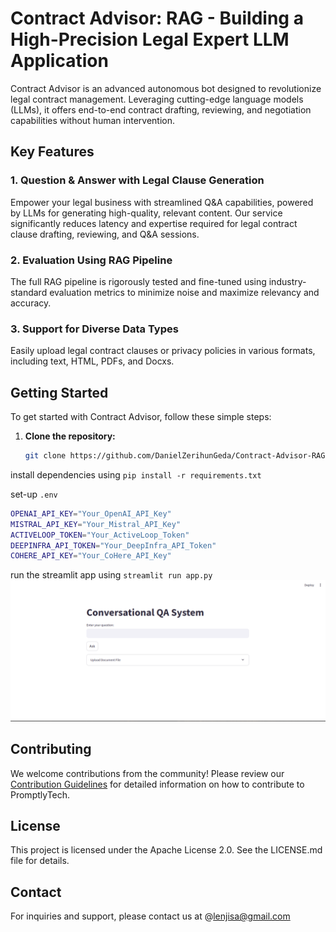 # Contract Advisor: RAG - Building a High-Precision Legal Expert LLM Application

Contract Advisor is an advanced autonomous bot designed to revolutionize legal contract management. Leveraging cutting-edge language models (LLMs), it offers end-to-end contract drafting, reviewing, and negotiation capabilities without human intervention.

## Key Features

### 1. Question & Answer with Legal Clause Generation

Empower your legal business with streamlined Q&A capabilities, powered by LLMs for generating high-quality, relevant content. Our service significantly reduces latency and expertise required for legal contract clause drafting, reviewing, and Q&A sessions.

### 2. Evaluation Using RAG Pipeline

The full RAG pipeline is rigorously tested and fine-tuned using industry-standard evaluation metrics to minimize noise and maximize relevancy and accuracy.

### 3. Support for Diverse Data Types

Easily upload legal contract clauses or privacy policies in various formats, including text, HTML, PDFs, and Docxs.

## Getting Started

To get started with Contract Advisor, follow these simple steps:

1. **Clone the repository:**
   ```bash
   git clone https://github.com/DanielZerihunGeda/Contract-Advisor-RAG-Towards-Building-A-High-Precision-Legal-Expert-LLM-APP

install dependencies using `pip install -r requirements.txt`

set-up `.env` 

```bash
OPENAI_API_KEY="Your_OpenAI_API_Key"
MISTRAL_API_KEY="Your_Mistral_API_Key"
ACTIVELOOP_TOKEN="Your_ActiveLoop_Token"
DEEPINFRA_API_TOKEN="Your_DeepInfra_API_Token"
COHERE_API_KEY="Your_CoHere_API_Key"

```
run the streamlit app using `streamlit run app.py`
![Alt Text 1](screenshots/streamlit.png)

## Contributing

We welcome contributions from the community! Please review our [Contribution Guidelines](CONTRIBUTING.md) for detailed information on how to contribute to PromptlyTech.

## License

This project is licensed under the Apache License 2.0. See the LICENSE.md file for details.

## Contact

For inquiries and support, please contact us at @lenjisa@gmail.com
